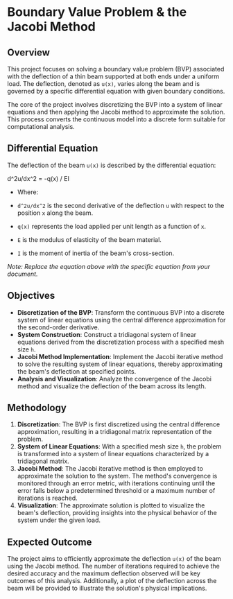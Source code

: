 # Boundary Value Problem & the Jacobi Method

## Overview

This project focuses on solving a boundary value problem (BVP) associated with the deflection of a thin beam supported at both ends under a uniform load. The deflection, denoted as `u(x)`, varies along the beam and is governed by a specific differential equation with given boundary conditions.

The core of the project involves discretizing the BVP into a system of linear equations and then applying the Jacobi method to approximate the solution. This process converts the continuous model into a discrete form suitable for computational analysis.

## Differential Equation

The deflection of the beam `u(x)` is described by the differential equation:



d^2u/dx^2 = -q(x) / EI



- Where:

- `d^2u/dx^2` is the second derivative of the deflection `u` with respect to the position `x` along the beam.
- `q(x)` represents the load applied per unit length as a function of `x`.
- `E` is the modulus of elasticity of the beam material.
- `I` is the moment of inertia of the beam's cross-section.

*Note: Replace the equation above with the specific equation from your document.*

## Objectives

- **Discretization of the BVP**: Transform the continuous BVP into a discrete system of linear equations using the central difference approximation for the second-order derivative.
- **System Construction**: Construct a tridiagonal system of linear equations derived from the discretization process with a specified mesh size `h`.
- **Jacobi Method Implementation**: Implement the Jacobi iterative method to solve the resulting system of linear equations, thereby approximating the beam's deflection at specified points.
- **Analysis and Visualization**: Analyze the convergence of the Jacobi method and visualize the deflection of the beam across its length.

## Methodology

1. **Discretization**: The BVP is first discretized using the central difference approximation, resulting in a tridiagonal matrix representation of the problem.
2. **System of Linear Equations**: With a specified mesh size `h`, the problem is transformed into a system of linear equations characterized by a tridiagonal matrix.
3. **Jacobi Method**: The Jacobi iterative method is then employed to approximate the solution to the system. The method's convergence is monitored through an error metric, with iterations continuing until the error falls below a predetermined threshold or a maximum number of iterations is reached.
4. **Visualization**: The approximate solution is plotted to visualize the beam's deflection, providing insights into the physical behavior of the system under the given load.

## Expected Outcome

The project aims to efficiently approximate the deflection `u(x)` of the beam using the Jacobi method. The number of iterations required to achieve the desired accuracy and the maximum deflection observed will be key outcomes of this analysis. Additionally, a plot of the deflection across the beam will be provided to illustrate the solution's physical implications.